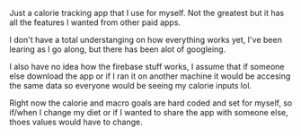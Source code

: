 Just a calorie tracking app that I use for myself. Not the greatest but it has all the features I wanted from other paid apps.

I don't have a total understanging on how everything works yet, I've been learing as I go along, but there has been alot of googleing.

I also have no idea how the firebase stuff works, I assume that if someone else download the app or if I ran it on another machine it would be accesing the same data so everyone would be seeing my calorie inputs lol.

Right now the calorie and macro goals are hard coded and set for myself, so if/when I change my diet or if I wanted to share the app with someone else, thoes values would have to change.
